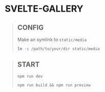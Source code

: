 # SVELTE-GALLERY

>  ## CONFIG
> Make an symlink to `static/media`
> ```sh
> ln -s /path/to/your/dir static/media
> ```

> ## START
> `npm run dev`
> 
> `npm run build && npm run preview`
